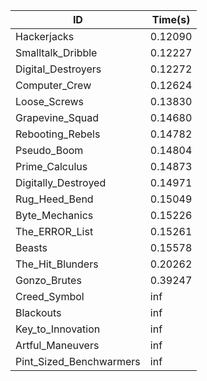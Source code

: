 |ID|Time(s)|
|-|-|
|Hackerjacks|0.12090|
|Smalltalk_Dribble|0.12227|
|Digital_Destroyers|0.12272|
|Computer_Crew|0.12624|
|Loose_Screws|0.13830|
|Grapevine_Squad|0.14680|
|Rebooting_Rebels|0.14782|
|Pseudo_Boom|0.14804|
|Prime_Calculus|0.14873|
|Digitally_Destroyed|0.14971|
|Rug_Heed_Bend|0.15049|
|Byte_Mechanics|0.15226|
|The_ERROR_List|0.15261|
|Beasts|0.15578|
|The_Hit_Blunders|0.20262|
|Gonzo_Brutes|0.39247|
|Creed_Symbol|inf|
|Blackouts|inf|
|Key_to_Innovation|inf|
|Artful_Maneuvers|inf|
|Pint_Sized_Benchwarmers|inf|
